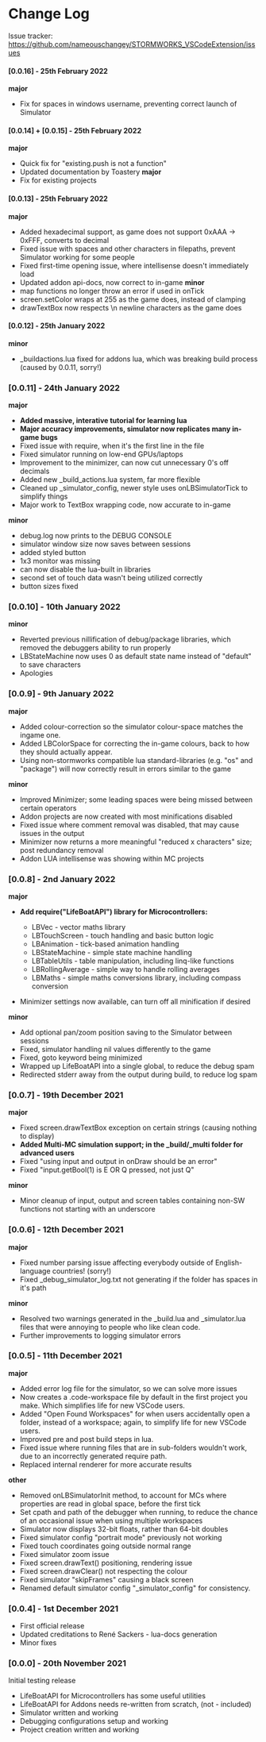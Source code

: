# Change Log
Issue tracker: https://github.com/nameouschangey/STORMWORKS_VSCodeExtension/issues 

#### [0.0.16] - 25th February 2022
**major**
- Fix for spaces in windows username, preventing correct launch of Simulator

#### [0.0.14] + [0.0.15] - 25th February 2022
**major**
- Quick fix for "existing.push is not a function"
- Updated documentation by Toastery
**major**
- Fix for existing projects

#### [0.0.13] - 25th February 2022
**major**
- Added hexadecimal support, as game does not support 0xAAA -> 0xFFF, converts to decimal
- Fixed issue with spaces and other characters in filepaths, prevent Simulator working for some people
- Fixed first-time opening issue, where intellisense doesn't immediately load
- Updated addon api-docs, now correct to in-game
**minor**
- map functions no longer throw an error if used in onTick
- screen.setColor wraps at 255 as the game does, instead of clamping
- drawTextBox now respects \n newline characters as the game does

#### [0.0.12] - 25th January 2022
**minor**
- _buildactions.lua fixed for addons lua, which was breaking build process (caused by 0.0.11, sorry!)

### [0.0.11] - 24th January 2022
**major**
- **Added massive, interative tutorial for learning lua**
- **Major accuracy improvements, simulator now replicates many in-game bugs**
- Fixed issue with require, when it's the first line in the file
- Fixed simulator running on low-end GPUs/laptops
- Improvement to the minimizer, can now cut unnecessary 0's off decimals
- Added new _build_actions.lua system, far more flexible
- Cleaned up _simulator_config, newer style uses onLBSimulatorTick to simplify things
- Major work to TextBox wrapping code, now accurate to in-game

**minor**
- debug.log now prints to the DEBUG CONSOLE
- simulator window size now saves between sessions
- added styled button
- 1x3 monitor was missing
- can now disable the lua-built in libraries
- second set of touch data wasn't being utilized correctly
- button sizes fixed

### [0.0.10] - 10th January 2022
**minor**
- Reverted previous nillification of debug/package libraries, which removed the debuggers ability to run properly
- LBStateMachine now uses 0 as default state name instead of "default" to save characters
- Apologies

### [0.0.9] - 9th January 2022
**major**
- Added colour-correction so the simulator colour-space matches the ingame one.
- Added LBColorSpace for correcting the in-game colours, back to how they should actually appear.
- Using non-stormworks compatible lua standard-libraries (e.g. "os" and "package") will now correctly result in errors similar to the game

**minor**
- Improved Minimizer; some leading spaces were being missed between certain operators
- Addon projects are now created with most minifications disabled
- Fixed issue where comment removal was disabled, that may cause issues in the output
- Minimizer now returns a more meaningful "reduced x characters" size; post redundancy removal
- Addon LUA intellisense was showing within MC projects

### [0.0.8] - 2nd January 2022
**major**
- **Add require("LifeBoatAPI") library for Microcontrollers:**
   - LBVec - vector maths library
   - LBTouchScreen - touch handling and basic button logic
   - LBAnimation - tick-based animation handling
   - LBStateMachine - simple state machine handling
   - LBTableUtils - table manipulation, including linq-like functions 
   - LBRollingAverage - simple way to handle rolling averages
   - LBMaths - simple maths conversions library, including compass conversion

- Minimizer settings now available, can turn off all minification if desired

**minor**
- Add optional pan/zoom position saving to the Simulator between sessions
- Fixed, simulator handling nil values differently to the game
- Fixed, goto keyword being minimized
- Wrapped up LifeBoatAPI into a single global, to reduce the debug spam
- Redirected stderr away from the output during build, to reduce log spam


### [0.0.7] - 19th December 2021
**major**
- Fixed screen.drawTextBox exception on certain strings (causing nothing to display)
- **Added Multi-MC simulation support; in the _build/_multi folder for advanced users**
- Fixed "using input and output in onDraw should be an error"
- Fixed "input.getBool(1) is E OR Q pressed, not just Q"

**minor**
- Minor cleanup of input, output and screen tables containing non-SW functions not starting with an underscore


### [0.0.6] - 12th December 2021
**major**
- Fixed number parsing issue affecting everybody outside of English-language countries! (sorry!)
- Fixed _debug_simulator_log.txt not generating if the folder has spaces in it's path

**minor**
- Resolved two warnings generated in the _build.lua and _simulator.lua files that were annoying to people who like clean code.
- Further improvements to logging simulator errors


### [0.0.5] - 11th December 2021
**major**
- Added error log file for the simulator, so we can solve more issues
- Now creates a .code-workspace file by default in the first project you make. Which simplifies life for new VSCode users.
- Added "Open Found Workspaces" for when users accidentally open a folder, instead of a workspace; again, to simplify life for new VSCode users.
- Improved pre and post build steps in lua.
- Fixed issue where running files that are in sub-folders wouldn't work, due to an incorrectly generated require path.
- Replaced internal renderer for more accurate results

**other**
- Removed onLBSimulatorInit method, to account for MCs where properties are read in global space, before the first tick
- Set cpath and path of the debugger when running, to reduce the chance of an occasional issue when using multiple workspaces
- Simulator now displays 32-bit floats, rather than 64-bit doubles
- Fixed simulator config "portrait mode" previously not working
- Fixed touch coordinates going outside normal range
- Fixed simulator zoom issue
- Fixed screen.drawText() positioning, rendering issue
- Fixed screen.drawClear() not respecting the colour
- Fixed simulator "skipFrames" causing a black screen
- Renamed default simulator config "_simulator_config" for consistency.


### [0.0.4] - 1st December 2021
- First official release
- Updated creditations to René Sackers - lua-docs generation
- Minor fixes

### [0.0.0] - 20th November 2021
Initial testing release
- LifeBoatAPI for Microcontrollers has some useful utilities
- LifeBoatAPI for Addons needs re-written from scratch, (not - included)
- Simulator written and working
- Debugging configurations setup and working
- Project creation written and working
